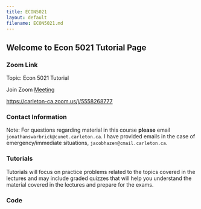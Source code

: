 ```yaml
---
title: ECON5021
layout: default
filename: ECON5021.md
--- 
```

## Welcome to Econ 5021 Tutorial Page

### Zoom Link
Topic: Econ 5021 Tutorial

Join Zoom [Meeting](https://carleton-ca.zoom.us/j/5558268777)

https://carleton-ca.zoom.us/j/5558268777


### Contact Information  
Note: For questions regarding material in this course **please** email `jonathanswarbrick@cunet.carleton.ca`. I have provided emails in the case of emergency/immediate situations, `jacobhazen@cmail.carleton.ca`.  




### Tutorials  
Tutorials will focus on practice problems related to the topics covered in the lectures and may include
graded quizzes that will help you understand the material covered in the lectures and prepare for the
exams.  


### Code



